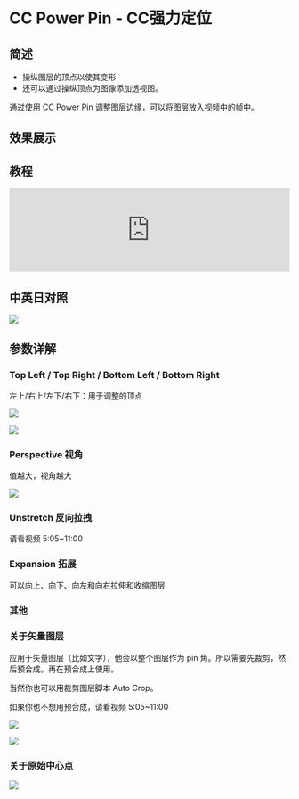 # CC Power Pin - CC强力定位

## 简述

- 操纵图层的顶点以使其变形
- 还可以通过操纵顶点为图像添加透视图。

通过使用 CC Power Pin 调整图层边缘，可以将图层放入视频中的帧中。

## 效果展示

## 教程

<iframe src="https://player.bilibili.com/player.html?bvid=BV1e34y1X7Vj&page=20&high_quality=1" width="100%" allowfullscreen="allowfullscreen" frameborder="0"></iframe>

## 中英日对照

![](https://mir.yuelili.com/wp-content/uploads/user/AE/effects/AE-Effects-Distort-CC_Power_Pin.png)

## 参数详解

### Top Left / Top Right / Bottom Left / Bottom Right

左上/右上/左下/右下：用于调整的顶点

![](https://cdn.yuelili.com/20211222172611.png)

![](https://cdn.yuelili.com/20211222172621.png)

### Perspective 视角

值越大，视角越大

![](https://cdn.yuelili.com/20211222172648.png)

### Unstretch 反向拉拽

请看视频 5:05~11:00

### Expansion 拓展

可以向上、向下、向左和向右拉伸和收缩图层

### 其他

### 关于矢量图层

应用于矢量图层（比如文字），他会以整个图层作为 pin 角。所以需要先裁剪，然后预合成。再在预合成上使用。

当然你也可以用裁剪图层脚本 Auto Crop。

如果你也不想用预合成，请看视频 5:05~11:00

![](https://cdn.yuelili.com/20211222173805.png)

![](https://cdn.yuelili.com/20211222173839.png)

### 关于原始中心点

![](https://cdn.yuelili.com/20211222174117.png)
